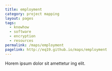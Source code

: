 ```yaml
---
title: employment
category: project mapping
layout: pages
tags:
  - knowhow
  - software
  - encryption
  - resources
permalink: /maps/employment
pagelink: http://eq19.github.io/maps/employment
---
```

Horem ipsum dolor sit amettetur ing elit. 

